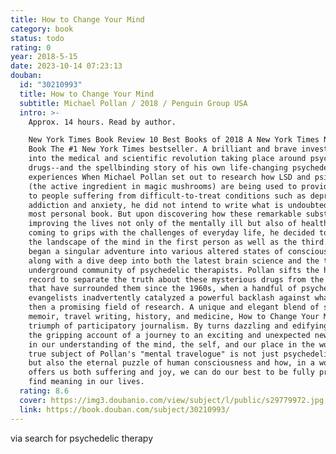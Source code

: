 ```yaml
---
title: How to Change Your Mind
category: book
status: todo
rating: 0
year: 2018-5-15
date: 2023-10-14 07:23:13
douban:
  id: "30210993"
  title: How to Change Your Mind
  subtitle: Michael Pollan / 2018 / Penguin Group USA
  intro: >-
    Approx. 14 hours. Read by author.

    New York Times Book Review 10 Best Books of 2018 A New York Times Notable
    Book The #1 New York Times bestseller. A brilliant and brave investigation
    into the medical and scientific revolution taking place around psychedelic
    drugs--and the spellbinding story of his own life-changing psychedelic
    experiences When Michael Pollan set out to research how LSD and psilocybin
    (the active ingredient in magic mushrooms) are being used to provide relief
    to people suffering from difficult-to-treat conditions such as depression,
    addiction and anxiety, he did not intend to write what is undoubtedly his
    most personal book. But upon discovering how these remarkable substances are
    improving the lives not only of the mentally ill but also of healthy people
    coming to grips with the challenges of everyday life, he decided to explore
    the landscape of the mind in the first person as well as the third. Thus
    began a singular adventure into various altered states of consciousness,
    along with a dive deep into both the latest brain science and the thriving
    underground community of psychedelic therapists. Pollan sifts the historical
    record to separate the truth about these mysterious drugs from the myths
    that have surrounded them since the 1960s, when a handful of psychedelic
    evangelists inadvertently catalyzed a powerful backlash against what was
    then a promising field of research. A unique and elegant blend of science,
    memoir, travel writing, history, and medicine, How to Change Your Mind is a
    triumph of participatory journalism. By turns dazzling and edifying, it is
    the gripping account of a journey to an exciting and unexpected new frontier
    in our understanding of the mind, the self, and our place in the world. The
    true subject of Pollan's "mental travelogue" is not just psychedelic drugs
    but also the eternal puzzle of human consciousness and how, in a world that
    offers us both suffering and joy, we can do our best to be fully present and
    find meaning in our lives.
  rating: 8.6
  cover: https://img3.doubanio.com/view/subject/l/public/s29779972.jpg
  link: https://book.douban.com/subject/30210993/
---
```


via search for psychedelic therapy 
